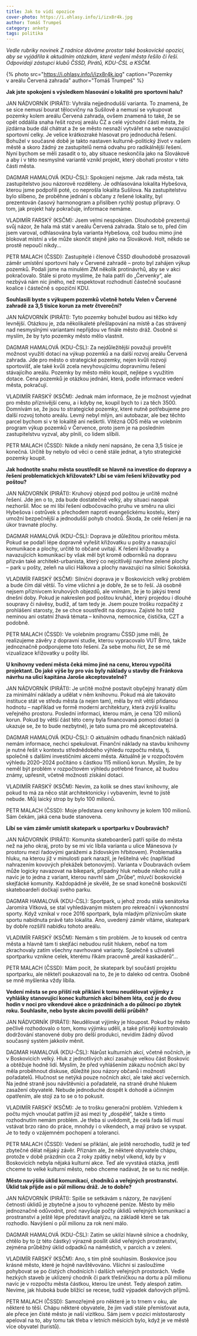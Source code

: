 ```yaml
---
title: Jak to vidí opozice
cover-photo: https://i.ohlasy.info/i/izx8r4k.jpg
author: Tomáš Trumpeš
category: ankety
tags: politika
---
```


*Vedle rubriky novinek Z radnice dáváme prostor také boskovické opozici, aby se vyjádřila k aktuálním otázkám, které vedení města řešilo či řeší. Odpovídají zástupci klubů ČSSD, Pirátů, KDU-ČSL a KSČM.*

{% photo src="https://i.ohlasy.info/i/izx8r4k.jpg" caption="Pozemky v areálu Červená zahrada" author="Tomáš Trumpeš" %}

**Jak jste spokojeni s výsledkem hlasování o lokalitě pro sportovní halu?**

JAN NÁDVORNÍK (PIRÁTI): Vyhrála nejjednodušší varianta. To znamená, že se sice nemusí bourat tělocvičny na Sušilově a nemusí se vykupovat pozemky kolem areálu Červená zahrada, ovšem znamená to také, že se opět oddálila snaha řešit rozvoj areálu ČZ a celé východní části města, že jízdárna bude dál chátrat a že se město nesnaží vytvářet na sebe navazující sportovní celky. Je velice krátkozraké hlasovat pro jednoduchá řešení. Bohužel v současné době je takto nastaven kulturně-politický život v našem městě a skoro žádný ze zastupitelů nemá odvahu pro radikálnější řešení. Nyní bychom se měli zasadit o to, aby situace neskončila jako na Slovákově a aby i v této nesmyslné variantě vznikl projekt, který obohatí prostor v této části města.

DAGMAR HAMALOVÁ (KDU-ČSL): Spokojeni nejsme. Jak rada města, tak zastupitelstvo jsou názorově rozděleny. Je odhlasována lokalita Hybešova, kterou jsme podpořili poté, co neprošla lokalita Sušilova. Na zastupitelstvu bylo slíbeno, že proběhne jednání s občany z řešené lokality, byl prezentován časový harmonogram a přislíben rychlý postup přípravy. O tom, jak projekt haly pokračuje, informace nemáme.

VLADIMÍR FARSKÝ (KSČM): Jsem velmi nespokojen. Dlouhodobě prezentuji svůj názor, že hala má stát v areálu Červená zahrada. Stalo se to, před čím jsem varoval, odhlasována byla varianta Hybešova, což budou mimo jiné blokovat místní a vše může skončit stejně jako na Slovákově. Holt, někdo se prostě nepoučí nikdy… 

PETR MALACH (ČSSD): Zastupitelé i členové ČSSD dlouhodobě prosazovali záměr umístění sportovní haly v Červené zahradě – proto byl zahájen výkup pozemků. Podali jsme na minulém ZM několik protinávrhů, aby se v akci pokračovalo. Stále si proto myslíme, že hala patří do „Červenky“, ale nezbývá nám nic jiného, než respektovat rozhodnutí částečně současné koalice i částečně s opoziční KDU.

**Souhlasili byste s výkupem pozemků včetně hotelu Velen v Červené zahradě za 3,5 tisíce korun za metr čtvereční?**

JAN NÁDVORNÍK (PIRÁTI): Tyto pozemky bohužel budou asi těžko kdy levnější. Otázkou je, zda několikaleté přešlapování na místě a čas strávený nad nesmyslnými variantami nepřijdou ve finále město dráž. Osobně si myslím, že by tyto pozemky město mělo vlastnit.

DAGMAR HAMALOVÁ (KDU-ČSL): Za nejdůležitější považuji prověřit možnost využití dotací na výkup pozemků a na další rozvoj areálu Červená zahrada. Jde pro město o strategické pozemky, nejen kvůli rozvoji sportovišť, ale také kvůli zcela nevyhovujícímu dopravnímu řešení stávajícího areálu. Pozemky by město mělo koupit, nejlépe s využitím dotace. Cena pozemků je otázkou jednání, která, podle informace vedení města, pokračují.

VLADIMÍR FARSKÝ (KSČM): Jednak mám informace, že je možnost vyjednat pro město příznivější cenu, a i kdyby ne, koupil bych to i za těch 3500. Domnívám se, že jsou to strategické pozemky, které nutně potřebujeme pro další rozvoj tohoto areálu. Levný nebyl mlýn, ani autobazar, ale bez těchto parcel bychom si v té lokalitě ani neškrtli. Vítězná ODS měla ve volebním program výkup pozemků v Července, proto jsem je na posledním zastupitelstvu vyzval, aby plnili, co lidem slíbili.

PETR MALACH (ČSSD): Nikde a nikdy není napsáno, že cena 3,5 tisíce je konečná. Určitě by nebylo od věci o ceně stále jednat, a tyto strategické pozemky koupit. 

**Jak hodnotíte snahu města soustředit se hlavně na investice do dopravy a řešení problematických křižovatek? Líbí se vám řešení křižovatky pod poštou?**

JAN NÁDVORNÍK (PIRÁTI): Kruhový objezd pod poštou je určitě možné řešení. Jde jen o to, zda bude dostatečně velký, aby situaci naopak nezhoršil. Moc se mi líbí řešení odbočovacího pruhu ve směru na ulici Hybešova i ostrůvek s přechodem naproti evangelickému kostelu, který umožní bezpečnější a jednodušší pohyb chodců. Škoda, že celé řešení je na úkor travnaté plochy.

DAGMAR HAMALOVÁ (KDU-ČSL): Doprava je důležitou prioritou města. Pokud se podaří lépe dopravně vyřešit křižovatku u pošty a navazující komunikace a plochy, určitě to občané uvítají. K řešení křižovatky a navazujících komunikací by však měl být kromě odborníků na dopravu přizván také architekt-urbanista, který co nejcitlivěji navrhne zelené plochy – park u pošty, zeleň na ulici Hálkova a plochy navazující na silnici Sokolská.

VLADIMÍR FARSKÝ (KSČM): Silniční doprava je v Boskovicích velký problém a bude čím dál větší. To víme všichni a je dobře, že se to řeší. Já osobně nejsem příznivcem kruhových objezdů, ale vnímám, že je to jakýsi trend dnešní doby. Pokud je nakreslen pod poštou kruháč, který projedou i dlouhé soupravy či návěsy, budiž, ať tam tedy je. Jsem pouze trošku rozpačitý z prohlášení starosty, že se chce soustředit na dopravu. Zajisté ho totiž neminou ani ostatní žhavá témata – knihovna, nemocnice, čistička, CZT a podobně.

PETR MALACH (ČSSD): Ve volebním programu ČSSD jsme měli, že realizujeme závěry z dopravní studie, kterou vypracovalo VUT Brno, takže jednoznačně podporujeme toto řešení. Za sebe mohu říct, že se mě vizualizace křižovatky u pošty líbí.

**U knihovny vedení města čeká mimo jiné na cenu, kterou vypočítá projektant. Do jaké výše by pro vás byly náklady u stavby dle Fránkova návrhu na ulici kapitána Jaroše akceptovatelné?**

JAN NÁDVORNÍK (PIRÁTI): Je určitě možné postavit obyčejný hranatý dům za minimální náklady a udělat v něm knihovnu. Pokud má ale takováto instituce stát ve středu města (a nejen tam), měla by mít větší přidanou hodnotu – například ve formě moderní architektury, která zvýší kvalitu veřejného prostoru. Poslední informaci, kterou mám, je cena 120 milionů korun. Pokud by větší část této ceny byla financovaná pomocí dotací (a ukazuje se, že to bude nezbytné), je tato suma pro mě akceptovatelná.

DAGMAR HAMALOVÁ (KDU-ČSL): O aktuálním odhadu finančních nákladů nemám informace, nechci spekulovat. Finanční náklady na stavbu knihovny je nutné řešit v kontextu střednědobého výhledu rozpočtu města, tj. společně s dalšími investičními akcemi města. Aktuálně je v rozpočtovém výhledu 2020–2024 počítáno s částkou 115 milionů korun. Myslím, že by neměl být problém v rozpočtovém výhledu potřebné  finance, až budou známy, upřesnit, včetně možnosti získání dotací.

VLADIMÍR FARSKÝ (KSČM): Nevím, za kolik se dnes staví knihovny, ale pokud to má za něco stát architektonicky i vybavením, levné to jistě nebude. Můj laický strop by bylo 100 milionů.

PETR MALACH (ČSSD): Moje představa ceny knihovny je kolem 100 milionů. Sám čekám, jaká cena bude stanovena.

**Líbí se vám záměr umístit skatepark u sportparku v Doubravách?**

JAN NÁDVORNÍK (PIRÁTI): Komunita skateboarderů patří spíše do města než na jeho okraj, proto by se mi víc líbila varianta u ulice Mánesova (v prostoru mezi řadovými garážemi a židovským hřbitovem). Problematika hluku, na kterou již v minulosti park narazil, je řešitelná věc (například nahrazením kovových překážek betonovými). Varianta v Doubravách ovšem může logicky navazovat na bikepark, případný hluk nebude nikoho rušit a navíc je to jedna z variant, kterou navrhl sám „Drůbe“, mluvčí boskovické skejťácké komunity. Každopádně je skvělé, že se snad konečně boskovičtí skateboardeři dočkají svého parku.

DAGMAR HAMALOVÁ (KDU-ČSL): Sportpark, u jehož zrodu stála senátorka Jaromíra Vítková, se stal vyhledávaným místem pro rekreační i výkonnostní sporty. Když vznikal v roce 2016 sportpark, byla mladým příznivcům skate sportu nabídnuta právě tato lokalita. Ano, uvedený záměr vítáme, skatepark by dobře rozšířil nabídku tohoto areálu.

VLADIMÍR FARSKÝ (KSČM): Nemám s tím problém. Je to kousek od centra města a hlavně tam ti skejťáci nebudou rušit hlukem, neboť na tom zkrachovaly zatím všechny navrhované varianty. Společně s uživateli sportparku vznikne celek, kterému říkám pracovně „areál kaskadérů“…

PETR MALACH (ČSSD): Mám pocit, že skatepark byl součástí projektu sportparku, ale někteří poukazovali na to, že je to daleko od centra. Osobně se mně myšlenka vždy líbila.

**Vedení města se pro příští rok přiklání k tomu neudělovat výjimky z vyhlášky stanovující konec kulturních akcí během léta, což je do dvou hodin v noci pro víkendové akce o prázdninách a do půlnoci po zbytek roku. Souhlasíte, nebo byste akcím povolili delší průběh?**

JAN NÁDVORNÍK (PIRÁTI): Neudělovat výjimky je hloupost. Pokud by město pečlivě rozhodovalo o tom, komu výjimku udělí, a také přísněji kontrolovalo dodržování stanovené doby pro delší produkci, nevidím žádný důvod současný systém jakkoliv měnit.

DAGMAR HAMALOVÁ (KDU-ČSL): Nárůst kulturních akcí, včetně nočních, je v Boskovicích velký. Hluk z jednotlivých akcí zasahuje velkou část Boskovic a obtěžuje hodně lidí.  Myslím, že před vyhlášením zákazu nočních akcí by měla proběhnout diskuse, důležité jsou názory občanů i možnosti pořadatelů. Hlučnost se netýká pouze nočních akcí, ale také akcí večerních. Na jedné straně jsou návštěvníci a pořadatelé, na straně druhé hlukem zasažení obyvatelé. Nebude jednoduché dospět k dohodě a účinným opatřením, ale stojí za to se o to pokusit.

VLADIMÍR FARSKÝ (KSČM): Je to trošku generační problém. Vzhledem k počtu mých vnoučat patřím již asi mezi ty „dospělé“, takže s tímto rozhodnutím nemám problém. Je třeba si uvědomit, že celá řada lidí musí vstávat brzo ráno do práce, mnohdy i o víkendech, a mají právo se vyspat. Je to tedy o vzájemném pochopení a toleranci.

PETR MALACH (ČSSD): Vedení se přiklání, ale ještě nerozhodlo, tudíž je teď zbytečné dělat nějaký závěr. Přiznám ale, že některé obyvatele chápu, protože v době prázdnin cca 2 roky zpátky nebyl víkend, kdy by v Boskovicích nebyla nějaká kulturní akce. Teď ale vyvstává otázka, jestli chceme to velké kulturní město, nebo chceme nadávat, že se tu nic neděje.

**Město navýšilo úklid komunikací, chodníků a veřejných prostranství. Úklid tak přijde asi o půl milionu dráž. Je to dobře?**

JAN NÁDVORNÍK (PIRÁTI): Spíše se setkávám s názory, že navýšení četnosti úklidů je zbytečné a jsou to vyhozené peníze. Město by mělo jednoznačně odůvodnit, proč navyšuje počty úklidů veřejných komunikací a prostranství a ještě lépe představit analýzu, na základě které se tak rozhodlo. Navýšení o půl milionu za rok není málo.

DAGMAR HAMALOVÁ (KDU-ČSL): Zatím se uklízí hlavně silnice a chodníky, chtělo by to (z této částky) výrazně posílit úklid veřejných prostranství, zejména průběžný úklid odpadků na náměstích, v parcích a v zeleni.

VLADIMÍR FARSKÝ (KSČM): Ano, s tím plně souhlasím. Boskovice jsou krásné město, které je hojně navštěvováno. Všichni si zasloužíme pohybovat se po čistých chodnících i dalších veřejných prostorách. Vedle hezkých staveb je uklizený chodník či park třešničkou na dortu a půl milionu navíc je v rozpočtu města částkou, kterou lze unést. Tedy alespoň zatím. Nevíme, jak hluboká bude blížící se recese, tudíž výpadek daňových příjmů.

PETR MALACH (ČSSD): Samozřejmě pro některé je to trnem v oku, ale některé to těší. Chápu některé obyvatele, že jim vadí stále přemisťovat auta, ale přece jen čisté město je naší vizitkou. Sám jsem v pozici místostarosty apeloval na to, aby tomu tak třeba v letních měsících bylo, když je ve městě více obyvatel (turistů).
